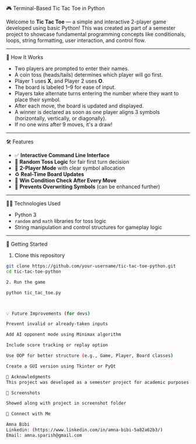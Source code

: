  🎮 Terminal-Based Tic Tac Toe in Python

Welcome to **Tic Tac Toe** — a simple and interactive 2-player game developed using basic Python! This was created as part of a semester project to showcase fundamental programming concepts like conditionals, loops, string formatting, user interaction, and control flow.

---

🧠 How It Works

- Two players are prompted to enter their names.
- A coin toss (heads/tails) determines which player will go first.
- Player 1 uses **X**, and Player 2 uses **O**.
- The board is labeled 1–9 for ease of input.
- Players take alternate turns entering the number where they want to place their symbol.
- After each move, the board is updated and displayed.
- A winner is declared as soon as one player aligns 3 symbols (horizontally, vertically, or diagonally).
- If no one wins after 9 moves, it's a draw!

---

🛠️ Features

- ✅ **Interactive Command Line Interface**  
- 🎲 **Random Toss Logic** for fair first turn decision  
- 👥 **2-Player Mode** with clear symbol allocation  
- ♻️ **Real-Time Board Updates**  
- 🧩 **Win Condition Check After Every Move**  
- 🚫 **Prevents Overwriting Symbols** (can be enhanced further)

---

🧑‍💻 Technologies Used

- Python 3
- `random` and `math` libraries for toss logic
- String manipulation and control structures for gameplay logic

---

🚀 Getting Started
1. Clone this repository

```bash
git clone https://github.com/your-username/tic-tac-toe-python.git
cd tic-tac-toe-python

2. Run the game

python tic_tac_toe.py



💡 Future Improvements (for devs)

Prevent invalid or already-taken inputs

Add AI opponent mode using Minimax algorithm

Include score tracking or replay option

Use OOP for better structure (e.g., Game, Player, Board classes)

Create a GUI version using Tkinter or PyQt

🤝 Acknowledgments
This project was developed as a semester project for academic purposes and to build hands-on experience with Python fundamentals.

📸 Screenshots

Showed along with project in screenshot folder

📩 Connect with Me

Amna Bibi
Linkedin: (https://www.linkedin.com/in/amna-bibi-5a82a62b3/)
Email: amna.sparish@gmail.com 


